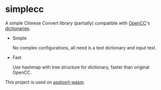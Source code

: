 # simplecc

A simple Chinese Convert library (partially) compatible with
[OpenCC](https://github.com/BYVoid/OpenCC/)'s 
[dictionaries](https://github.com/BYVoid/OpenCC/tree/master/data/dictionary).

* Simple
  
  No complex configurations, all need is a text dictionary and input text.

* Fast

  Use hashmap with tree structure for dictionary, faster than original OpenCC.

This project is used on
[asstosrt-wasm](https://github.com/sorz/asstosrt-wasm).
